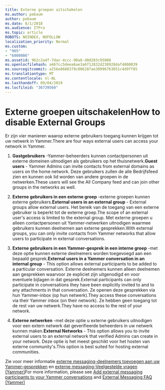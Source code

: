 ```yaml
---
title: Externe groepen uitschakelen
ms.author: pebaum
author: pebaum
ms.date: 8/1/2018
ms.audience: ITPro
ms.topic: article
ROBOTS: NOINDEX, NOFOLLOW
localization_priority: Normal
ms.custom:
- "965"
- "6000006"
ms.assetid: 962c2a4f-7dac-4ccc-98a8-d0d283c95808
ms.openlocfilehash: a467cc5deea6ae3a6f12832d238928daf4800039
ms.sourcegitcommit: a256e8680379c006287ae30996763051c4d9ff85
ms.translationtype: MT
ms.contentlocale: nl-NL
ms.lasthandoff: 09/04/2019
ms.locfileid: "36739560"
---
```

# <a name="how-to-disable-external-groups"></a><span data-ttu-id="9f6c1-102">Externe groepen uitschakelen</span><span class="sxs-lookup"><span data-stu-id="9f6c1-102">How to disable External Groups</span></span>

<span data-ttu-id="9f6c1-103">Er zijn vier manieren waarop externe gebruikers toegang kunnen krijgen tot uw netwerk in Yammer.</span><span class="sxs-lookup"><span data-stu-id="9f6c1-103">There are four ways external users can access your network in Yammer.</span></span>
  
1. <span data-ttu-id="9f6c1-104">**Gastgebruikers** -Yammer-beheerders kunnen contactpersonen uit externe domeinen uitnodigen als gebruikers op het thuisnetwerk.</span><span class="sxs-lookup"><span data-stu-id="9f6c1-104">**Guest users** - Yammer Admins can invite contacts from external domains as users on the home network.</span></span> <span data-ttu-id="9f6c1-105">Deze gebruikers zullen de alle Bedrijfsfeed zien en kunnen ook lid worden van andere groepen in de netwerken.</span><span class="sxs-lookup"><span data-stu-id="9f6c1-105">These users will see the All Company feed and can join other groups in the networks as well.</span></span>

2. <span data-ttu-id="9f6c1-106">**Externe gebruikers in een externe groep** -externe groepen kunnen externe gebruikers.</span><span class="sxs-lookup"><span data-stu-id="9f6c1-106">**External users in an external group** - External groups allow external users.</span></span> <span data-ttu-id="9f6c1-107">Het bereik van de toegang van een externe gebruiker is beperkt tot de externe groep.</span><span class="sxs-lookup"><span data-stu-id="9f6c1-107">The scope of an external user's access is limited to the external group.</span></span> <span data-ttu-id="9f6c1-108">Met externe groepen u alleen contactpersonen uit Yammer-netwerken uitnodigen waarmee gebruikers kunnen deelnemen aan externe gesprekken.</span><span class="sxs-lookup"><span data-stu-id="9f6c1-108">With external groups, you can only invite contacts from Yammer networks that allow users to participate in external conversations.</span></span>

3. <span data-ttu-id="9f6c1-109">**Externe gebruikers in een Yammer-gesprek in een interne groep** -met deze optie kunnen externe deelnemers worden toegevoegd aan een bepaald gesprek.</span><span class="sxs-lookup"><span data-stu-id="9f6c1-109">**External users in a Yammer conversation in an internal group** - This option allows external participants to be added to a particular conversation.</span></span> <span data-ttu-id="9f6c1-110">Externe deelnemers kunnen alleen deelnemen aan gesprekken waarvoor ze expliciet zijn uitgenodigd en voor eventuele bijlagen in dat gesprek.</span><span class="sxs-lookup"><span data-stu-id="9f6c1-110">External participants can only participate in conversations they have been explicitly invited to and to any attachments in that conversation.</span></span> <span data-ttu-id="9f6c1-111">Ze openen deze gesprekken via hun Yammer-inbox (op hun netwerk).</span><span class="sxs-lookup"><span data-stu-id="9f6c1-111">They access these conversations via their Yammer inbox (on their network).</span></span> <span data-ttu-id="9f6c1-112">Ze hebben geen toegang tot de rest van uw netwerk.</span><span class="sxs-lookup"><span data-stu-id="9f6c1-112">They have no access to the rest of your network.</span></span>

4. <span data-ttu-id="9f6c1-113">**Externe netwerken** -met deze optie u externe gebruikers uitnodigen voor een extern netwerk dat geverifieerde beheerders in uw netwerk kunnen maken.</span><span class="sxs-lookup"><span data-stu-id="9f6c1-113">**External Networks** - This option allows you to invite external users to an external network that verified Admins can create in your network.</span></span> <span data-ttu-id="9f6c1-114">Deze optie is het meest geschikt voor het hosten van externe community's.</span><span class="sxs-lookup"><span data-stu-id="9f6c1-114">This option is best suited for hosting external communities.</span></span>

<span data-ttu-id="9f6c1-115">Zie voor meer informatie [externe messaging-deelnemers toevoegen aan uw Yammer-gesprekken](https://docs.microsoft.com/yammer/work-with-external-users/add-external-participants) en [externe messaging-Veelgestelde vragen (Yammer)](https://docs.microsoft.com/yammer/work-with-external-users/external-messaging-faq)</span><span class="sxs-lookup"><span data-stu-id="9f6c1-115">For more information, please see [Add external messaging participants to your Yammer conversations](https://docs.microsoft.com/yammer/work-with-external-users/add-external-participants) and [External Messaging FAQ (Yammer)](https://docs.microsoft.com/yammer/work-with-external-users/external-messaging-faq)</span></span>
  